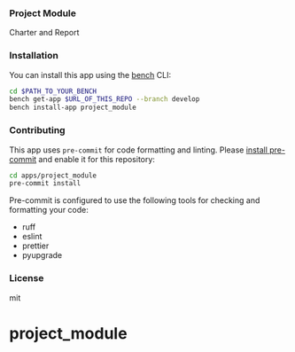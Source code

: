 ### Project Module

Charter and Report

### Installation

You can install this app using the [bench](https://github.com/frappe/bench) CLI:

```bash
cd $PATH_TO_YOUR_BENCH
bench get-app $URL_OF_THIS_REPO --branch develop
bench install-app project_module
```

### Contributing

This app uses `pre-commit` for code formatting and linting. Please [install pre-commit](https://pre-commit.com/#installation) and enable it for this repository:

```bash
cd apps/project_module
pre-commit install
```

Pre-commit is configured to use the following tools for checking and formatting your code:

- ruff
- eslint
- prettier
- pyupgrade

### License

mit
# project_module
